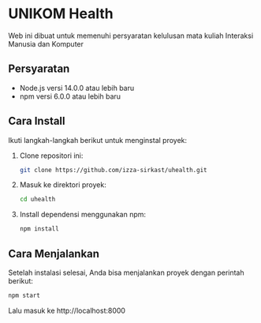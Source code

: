 # UNIKOM Health

Web ini dibuat untuk memenuhi persyaratan kelulusan mata kuliah Interaksi Manusia dan Komputer

## Persyaratan

- Node.js versi 14.0.0 atau lebih baru
- npm versi 6.0.0 atau lebih baru

## Cara Install

Ikuti langkah-langkah berikut untuk menginstal proyek:

1. Clone repositori ini:
    ```bash
    git clone https://github.com/izza-sirkast/uhealth.git
    ```
2. Masuk ke direktori proyek:
    ```bash
    cd uhealth
    ```
3. Install dependensi menggunakan npm:
    ```bash
    npm install
    ```

## Cara Menjalankan

Setelah instalasi selesai, Anda bisa menjalankan proyek dengan perintah berikut:

```bash
npm start
```
Lalu masuk ke http://localhost:8000